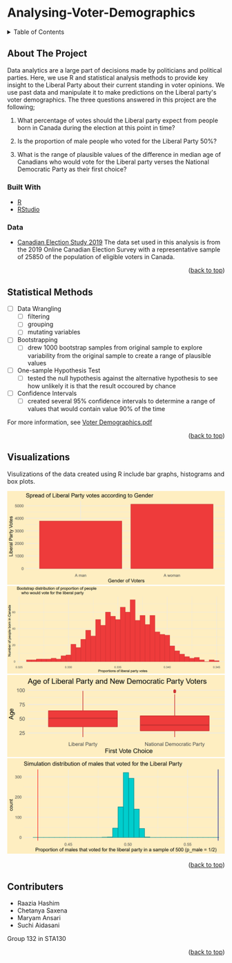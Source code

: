 # Analysing-Voter-Demographics

<div id="top"></div>


<!-- TABLE OF CONTENTS -->
<details>
  <summary>Table of Contents</summary>
  <ol>
    <li>
      <a href="#about-the-project">About The Project</a>
      <ul>
        <li><a href="#built-with">Built With</a></li>
        <li><a href="#data">Data</a></li>
      </ul>
    </li>
    <li><a href="#statistical-methods">Statistical Methods</a></li>
    <li><a href="#visualizations">Visualizations</a></li>
    <li><a href="#contributers">Contributers</a></li>
  </ol>
</details>


<!-- ABOUT THE PROJECT -->
## About The Project
Data analytics are a large part of decisions made by politicians and political parties. Here, we use R and statistical analysis methods to provide key insight to the Liberal Party about their current standing in voter opinions. We use past data and manipulate it to make predictions on the Liberal party's voter demographics. The three questions answered in this project are the following;

1. What percentage of votes should the Liberal party expect from people born in Canada during the election at this point in time?

2. Is the proportion of male people who voted for the Liberal Party 50%?

3. What is the range of plausible values of the difference in median age of Canadians who would vote for the Liberal party verses the National Democratic Party as their first choice?


### Built With

* [R](https://www.r-project.org/)
* [RStudio](https://www.rstudio.com/)

### Data
* [Canadian Election Study 2019](http://www.ces-eec.ca/)
The data set used in this analysis is from the 2019 Online Canadian Election Survey with a representative sample of 25850 of the population of eligible voters in Canada. 

<p align="right">(<a href="#top">back to top</a>)</p>


<!-- Statistical Techniques -->
## Statistical Methods

- [ ] Data Wrangling
    - [ ] filtering
    - [ ] grouping
    - [ ] mutating variables
- [ ] Bootstrapping
    - [ ] drew 1000 bootstrap samples from original sample to explore variability from the original sample to create a range of plausible values
- [ ] One-sample Hypothesis Test
    - [ ] tested the null hypothesis against the alternative hypothesis to see how unlikely it is that the result occoured by chance
- [ ] Confidence Intervals
    - [ ] created several 95% confidence intervals to determine a range of values that would contain value 90% of the time

For more information, see [Voter Demographics.pdf](https://github.com/hashimr1/Analysing-Voter-Demographics/blob/main/Voter%20Demographics.pdf)

<p align="right">(<a href="#top">back to top</a>)</p>

## Visualizations
Visulizations of the data created using R include bar graphs, histograms and box plots. 

![Plot](Images/barplot.PNG)
![Plot](Images/bootstraping.PNG)
![Plot](Images/boxplots.PNG)
![Plot](Images/simulation.PNG)

<p align="right">(<a href="#top">back to top</a>)</p>

<!-- CONTRIBUTERS -->
## Contributers

- Raazia Hashim
- Chetanya Saxena
- Maryam Ansari
- Suchi Aidasani

 Group 132 in STA130

<p align="right">(<a href="#top">back to top</a>)</p>
